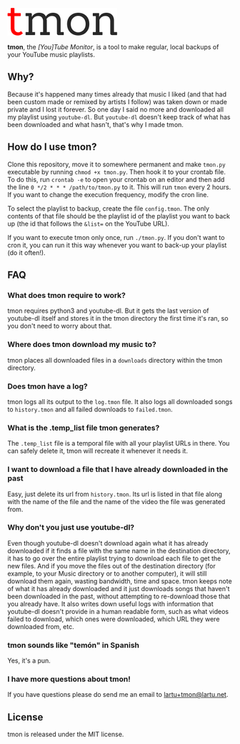 ![tmon](logo.png)

**tmon**, the *[You]Tube Monitor*, is a tool to make regular, local backups of
your YouTube music playlists.

## Why?

Because it's happened many times already that music I liked (and that had been
custom made or remixed by artists I follow) was taken down or made private and
I lost it forever. So one day I said no more and downloaded all my playlist
using `youtube-dl`. But `youtube-dl` doesn't keep track of what has been
downloaded and what hasn't, that's why I made tmon.

## How do I use tmon?

Clone this repository, move it to somewhere permanent and make `tmon.py`
executable by running `chmod +x tmon.py`. Then hook it to your crontab file.
To do this, run `crontab -e` to open your crontab on an editor and then
add the line `0 */2 * * * /path/to/tmon.py` to it. This will run `tmon` every
2 hours. If you want to change the execution frequency, modify the cron line.

To select the playlist to backup, create the file `config.tmon`. The only contents
of that file should be the playlist id of the playlist you want to back up (the
id that follows the `&list=` on the YouTube URL).

If you want to execute tmon only once, run `./tmon.py`. If you don't want to
cron it, you can run it this way whenever you want to back-up your playlist
(do it often!).

## FAQ

### What does tmon require to work?

tmon requires python3 and youtube-dl. But it gets the last version of youtube-dl
itself and stores it in the tmon directory the first time it's ran, so you don't
need to worry about that.

### Where does tmon download my music to?

tmon places all downloaded files in a `downloads` directory within the tmon
directory.

### Does tmon have a log?

tmon logs all its output to the `log.tmon` file. It also logs all downloaded
songs to `history.tmon` and all failed downloads to `failed.tmon`.

### What is the .temp_list file tmon generates?

The `.temp_list` file is a temporal file with all your playlist URLs in there.
You can safely delete it, tmon will recreate it whenever it needs it.

### I want to download a file that I have already downloaded in the past

Easy, just delete its url from `history.tmon`. Its url is listed in that file
along with the name of the file and the name of the video the file was generated from. 

### Why don't you just use youtube-dl?

Even though youtube-dl doesn't download again what it has already downloaded if it finds
a file with the same name in the destination directory, it has to go over the entire
playlist trying to download each file to get the new files. And if you move the files out
of the destination directory (for example, to your Music directory or to another computer),
it will still download them again, wasting bandwidth, time and space. tmon keeps note of
what it has already downloaded and it just downloads songs that haven't been downloaded in
the past, without attempting to re-download those that you already have. It also writes
down useful logs with information that youtube-dl doesn't provide in a human readable form,
such as what videos failed to download, which ones were downloaded, which URL they were
downloaded from, etc.

### tmon sounds like "temón" in Spanish

Yes, it's a pun.

### I have more questions about tmon!

If you have questions please do send me an email to [lartu+tmon@lartu.net](mailto:lartu+tmon@lartu.net).

## License

tmon is released under the MIT license.
